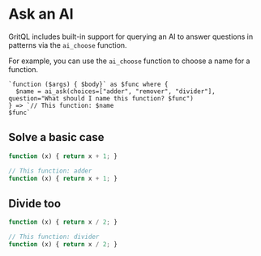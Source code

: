 # Ask an AI

GritQL includes built-in support for querying an AI to answer questions in patterns via the `ai_choose` function.

For example, you can use the `ai_choose` function to choose a name for a function.

```grit
`function ($args) { $body}` as $func where {
  $name = ai_ask(choices=["adder", "remover", "divider"], question="What should I name this function? $func")
} => `// This function: $name
$func`

```

## Solve a basic case

```js
function (x) { return x + 1; }
```

```ts
// This function: adder
function (x) { return x + 1; }
```

## Divide too

```js
function (x) { return x / 2; }
```

```ts
// This function: divider
function (x) { return x / 2; }
```
